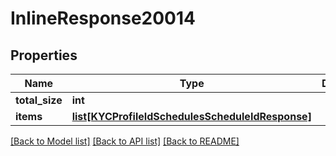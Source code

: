 # InlineResponse20014

## Properties
Name | Type | Description | Notes
------------ | ------------- | ------------- | -------------
**total_size** | **int** |  | [optional] 
**items** | [**list[KYCProfileIdSchedulesScheduleIdResponse]**](KYCProfileIdSchedulesScheduleIdResponse.md) |  | [optional] 

[[Back to Model list]](../README.md#documentation-for-models) [[Back to API list]](../README.md#documentation-for-api-endpoints) [[Back to README]](../README.md)

